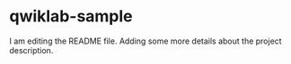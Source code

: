 # qwiklab-sample
I am editing the README file. Adding some more details about the project description.

